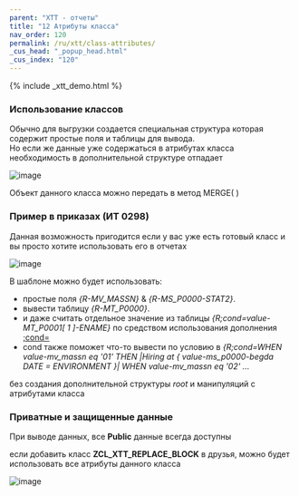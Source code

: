 ```yaml
---
parent: "XTT - отчеты"
title: "12 Атрибуты класса"
nav_order: 120
permalink: /ru/xtt/class-attributes/
_cus_head: "_popup_head.html"
_cus_index: "120"
---
```


{% include _xtt_demo.html %}

### Использование классов
Обычно для выгрузки создается специальная структура которая содержит простые поля и таблицы для вывода.\
Но если же данные уже содержаться в атрибутах класса необходимость в дополнительной структуре отпадает

![image](https://user-images.githubusercontent.com/36256417/103114165-cf74ce00-4687-11eb-967d-6da7257c6257.png)

Объект данного класса можно передать в метод MERGE( )

### Пример в приказах (ИТ 0298)

Данная возможность пригодится если у вас уже есть готовый класс и вы просто хотите использовать его в отчетах

![image](https://user-images.githubusercontent.com/36256417/103114357-65a8f400-4688-11eb-84d9-725a941be7dc.png)

В шаблоне можно будет использовать:
* простые поля *{R-MV_MASSN}* & *{R-MS_P0000-STAT2}*.
* вывести таблицу *{R-MT_P0000}*.
* и даже считать отдельное значение из таблицы *{R;cond=value-MT_P0001[ 1 ]-ENAME}* по средством использования дополнения [;cond=](../cond/)
* cond также поможет что-то вывести по условию в *{R;cond=WHEN value-mv_massn eq '01' THEN \|Hiring at { value-ms_p0000-begda DATE = ENVIRONMENT }\| WHEN value-mv_massn eq '02' ...*

без создания дополнительной структуры *root* и манипуляций с атрибутами класса

### Приватные и защищенные данные

При выводе данных, все **Public** данные всегда доступны

если добавить класс **ZCL_XTT_REPLACE_BLOCK** в друзья, можно будет использовать все атрибуты данного класса

![image](https://user-images.githubusercontent.com/36256417/103114499-013a6480-4689-11eb-9f7e-b782feb61603.png)
